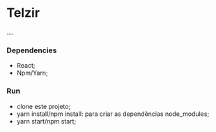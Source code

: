 # Telzir

....

### Dependencies

- React;
- Npm/Yarn;

### Run

- clone este projeto;
- yarn install/npm install: para criar as dependências node_modules;
- yarn start/npm start;
